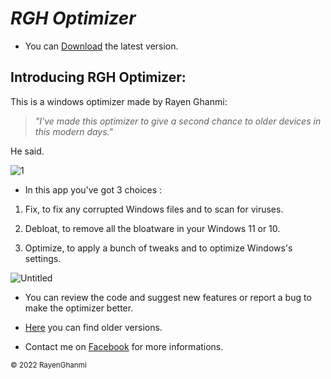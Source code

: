 # **_RGH Optimizer_**

* You can [Download](https://github.com/RayenGhanmi/Windows-Optimizer-By-RGH/releases/tag/RGH_Optimizer_2.2.2) the latest version.

## Introducing RGH Optimizer:

This is a windows optimizer made by Rayen Ghanmi:

> _"I've made this optimizer to give a second chance to older devices in this modern days."_
> 
He said.

![1](https://user-images.githubusercontent.com/108760398/186448238-94ae635d-847b-4ea1-9a8d-f9dd7fb38d64.jpg)

* In this app you've got 3 choices :

1. Fix, to fix any corrupted Windows files and to scan for viruses.

2. Debloat, to remove all the bloatware in your Windows 11 or 10.

3. Optimize, to apply a bunch of tweaks and to optimize Windows's settings.

![Untitled](https://user-images.githubusercontent.com/108760398/187079006-6a19943d-2e0c-4179-9bf9-3903598d7fd8.png)

* You can review the code and suggest new features or report a bug to make the optimizer better.

* [Here](https://github.com/RayenGhanmi/Windows-Optimizer-By-RGH/releases) you can find older versions.

* Contact me on [Facebook](https://www.facebook.com/GhanmiRayen22) for more informations.

<sub>© 2022 RayenGhanmi</sub>
